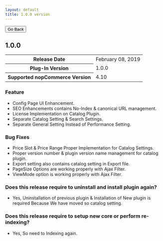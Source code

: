 ```yaml
---
layout: default
title: 1.0.0 version
---
```

<div class="sub-section">
  <div class="backtoprevpage">
    <button id="backButton">Go Back</button>
  </div>
  <div class="page-title">
    <h2>1.0.0</h2>
  </div>
  <div class="section-content">
    <div class="table-responsive">
        <table class="table table-bordered table-striped table-hover">
            <tbody>
                <tr>
                    <th>Release Date</th>
                    <td>February 08, 2019</td>
                </tr>
                <tr>
                    <th>Plug-In Version</th>
                    <td>1.0.0</td>
                </tr>
                <tr>
                    <th>Supported nopCommerce Version</th>
                    <td>4.10</td>
                </tr>
            </tbody>
        </table>
    </div>
  </div>
</div>
<div class="sub-section">
  <div class="sub-title">
    <h3><span>Feature</span></h3>
  </div>
  <div class="section-content">
    <ul class="info-badges">
      <li>Config Page UI Enhancement.</li>
      <li>SEO Enhancements contains No-Index & canonical URL management.</li>
      <li>License Implementation on Catalog Plugin.</li>
      <li>Separate Catalog Setting & Search Settings.</li>
      <li>Separate General Setting Instead of Performance Setting.</li>
    </ul>
  </div>
</div>  
<div class="sub-section">
  <div class="sub-title">
    <h3><span>Bug Fixes</span></h3>
  </div>
  <div class="section-content">
    <ul class="info-badges">
      <li>Price Slot & Price Range Proper Implementation for Catalog Settings.</li>
      <li>Proper version number & plugin version name management for catalog plugin.</li>
      <li>Export setting also contains catalog setting in Export file.</li>
      <li>PageSize Options are working properly with Ajax Filter.</li>
      <li>ViewMode option is working properly with Ajax Filter.</li>
    </ul>
  </div>
</div>
<div class="sub-section">
  <div class="sub-title">
    <h3><span>Does this release require to uninstall and install plugin again?</span></h3>
  </div>
  <div class="section-content">
    <ul class="info-badges">
      <li>Yes, Uninstallation of previous plugin & Installation of New plugin is required Because We have moved so catalog setting.</li>
    </ul>
  </div>
</div>  
<div class="sub-section">
  <div class="sub-title">
    <h3><span>Does this release require to setup new core or perform re-indexing?</span></h3>
  </div>
  <div class="section-content">
    <ul class="info-badges">
      <li>Yes, So need to Indexing again.</li>
    </ul>
  </div>
</div>